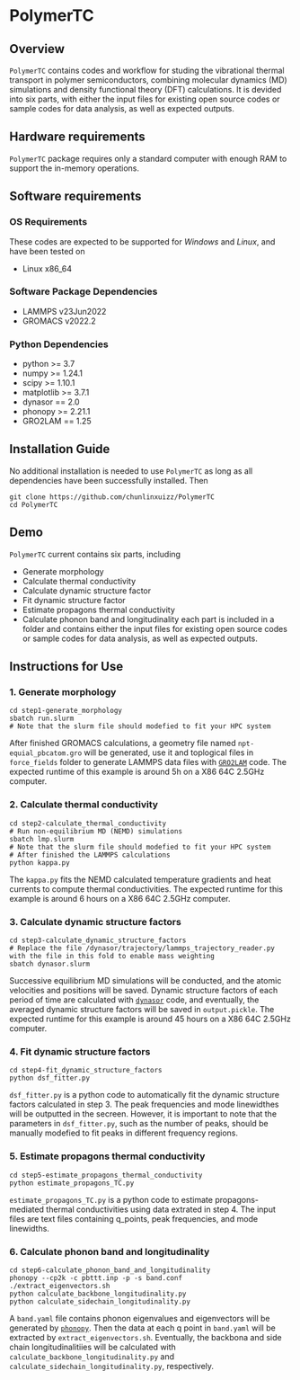 # PolymerTC

## Overview
`PolymerTC` contains codes and workflow for studing the vibrational thermal transport in polymer semiconductors, combining molecular dynamics (MD) simulations and density functional theory (DFT) calculations. It is devided into six parts, with either the input files for existing open source codes or sample codes for data analysis, as well as expected outputs.

## Hardware requirements
`PolymerTC` package requires only a standard computer with enough RAM to support the in-memory operations.

## Software requirements
### OS Requirements
These codes are expected to be supported for *Windows* and *Linux*, and have been tested on
+ Linux x86_64

### Software Package Dependencies
+ LAMMPS v23Jun2022
+ GROMACS v2022.2

### Python Dependencies
+ python >= 3.7
+ numpy >= 1.24.1
+ scipy >= 1.10.1
+ matplotlib >= 3.7.1
+ dynasor == 2.0
+ phonopy >= 2.21.1
+ GRO2LAM == 1.25

## Installation Guide
No additional installation is needed to use `PolymerTC` as long as all dependencies have been successfully installed. Then
```
git clone https://github.com/chunlinxuizz/PolymerTC
cd PolymerTC
```

## Demo
`PolymerTC` current contains six parts, including
+ Generate morphology
+ Calculate thermal conductivity
+ Calculate dynamic structure factor
+ Fit dynamic structure factor
+ Estimate propagons thermal conductivity
+ Calculate phonon band and longitudinality
each part is included in a folder and contains either the input files for existing open source codes or sample codes for data analysis, as well as expected outputs.

## Instructions for Use
### 1. Generate morphology
```
cd step1-generate_morphology
sbatch run.slurm
# Note that the slurm file should modefied to fit your HPC system
```
After finished GROMACS calculations, a geometry file named `npt-equial_pbcatom.gro` will be generated, use it and toplogical files in `force_fields` folder to generate LAMMPS data files with [`GRO2LAM`](https://github.com/hernanchavezthielemann/GRO2LAM) code. The expected runtime of this example is around 5h on a X86 64C 2.5GHz computer.

### 2. Calculate thermal conductivity
```
cd step2-calculate_thermal_conductivity
# Run non-equilibrium MD (NEMD) simulations
sbatch lmp.slurm
# Note that the slurm file should modefied to fit your HPC system
# After finished the LAMMPS calculations
python kappa.py
```
The `kappa.py` fits the NEMD calculated temperature gradients and heat currents to compute thermal conductivities. The expected runtime for this example is around 6 hours on a X86 64C 2.5GHz computer.

### 3. Calculate dynamic structure factors
```
cd step3-calculate_dynamic_structure_factors
# Replace the file /dynasor/trajectory/lammps_trajectory_reader.py with the file in this fold to enable mass weighting
sbatch dynasor.slurm
```
Successive equilibrium MD simulations will be conducted, and the atomic velocities and positions will be saved. Dynamic structure factors of each period of time are calculated with [`dynasor`](https://gitlab.com/materials-modeling/dynasor) code, and eventually, the averaged dynamic structure factors will be saved in `output.pickle`. The expected runtime for this example is around 45 hours on a X86 64C 2.5GHz computer.
### 4. Fit dynamic structure factors
```
cd step4-fit_dynamic_structure_factors
python dsf_fitter.py
```
`dsf_fitter.py` is a python code to automatically fit the dynamic structure factors calculated in step 3. The 
peak frequencies and mode linewidthes will be outputted in the secreen. 
However, it is important to note that the parameters in `dsf_fitter.py`, such as the number of peaks, should be manually modefied to fit peaks in different frequency regions. 
### 5. Estimate propagons thermal conductivity
```
cd step5-estimate_propagons_thermal_conductivity
python estimate_propagons_TC.py
```
`estimate_propagons_TC.py` is a python code to estimate propagons-mediated thermal conductivities using data extrated in step 4. The input files are text files containing q_points, peak frequencies, and mode linewidths.
### 6. Calculate phonon band and longitudinality
```
cd step6-calculate_phonon_band_and_longitudinality
phonopy --cp2k -c pbttt.inp -p -s band.conf
./extract_eigenvectors.sh
python calculate_backbone_longitudinality.py
python calculate_sidechain_longitudinality.py
```
A `band.yaml` file contains phonon eigenvalues and eigenvectors will be generated by [`phonopy`](https://phonopy.github.io/phonopy/). Then the data at each q point in `band.yaml` will be extracted by `extract_eigenvectors.sh`. Eventually, the backbona and side chain longitudinalitiies will be calculated with `calculate_backbone_longitudinality.py` and `calculate_sidechain_longitudinality.py`, respectively.
